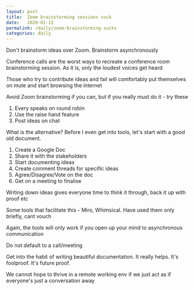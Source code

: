 ```yaml
---
layout: post
title:  Zoom brainstorming sessions suck
date:   2020-01-15
permalink: /daily/zoom-brainstorming-sucks
categories: daily
---
```

Don't brainstorm ideas over Zoom. Brainstorm asynchronously

Conference calls are the worst ways to recreate a conference room brainstorming session. As it is, only the loudest voices get heard

Those who try to contribute ideas and fail will comfortably put themselves on mute and start browsing the internet

Avoid Zoom brainstorming if you can, but if you really must do it - try these

1) Every speaks on round robin
2) Use the raise hand feature
3) Post ideas on chat

What is the alternative? Before I even get into tools, let's start with a good old document.

1) Create a Google Doc
2) Share it with the stakeholders
3) Start documenting ideas
4) Create comment threads for specific ideas
5) Agree/Disagree/Vote on the doc
6) Get on a meeting to finalise

Writing down ideas gives everyone time to think it through, back it up with proof etc

Some tools that facilitate this - Miro, Whimsical. Have used them only briefly, cant vouch

Again, the tools will only work if you open up your mind to asynchronous communication

Do not default to a call/meeting

Get into the habit of writing beautiful documentation.
It really helps.
It's foolproof. It's future proof.

We cannot hope to thrive in a remote working env if we just act as if everyone's just a conversation away
